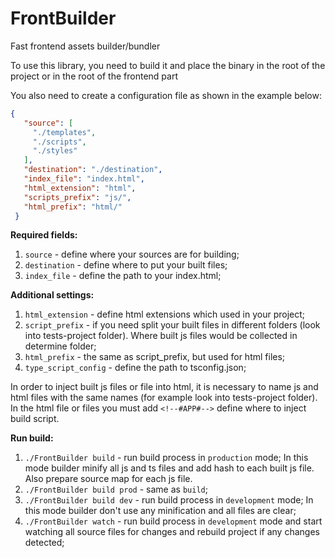 # FrontBuilder
Fast frontend assets builder/bundler

To use this library, you need to build it and place the binary in the 
root of the project or in the root of the frontend part

You also need to create a configuration file as shown in the example below:

```json
{
   "source": [
     "./templates",
     "./scripts",
     "./styles"
   ],
   "destination": "./destination",
   "index_file": "index.html",
   "html_extension": "html",
   "scripts_prefix": "js/",
   "html_prefix": "html/"
 }
```

**Required fields:**
1. `source` - define where your sources are for building;
2. `destination` - define where to put your built files;
3. `index_file` - define the path to your index.html;

**Additional settings:**
1. `html_extension` - define html extensions which used in your project;
2. `script_prefix` - if you need split your built files in different folders (look into tests-project folder). 
Where built js files would be collected in determine folder;
3. `html_prefix` - the same as script_prefix, but used for html files; 
4. `type_script_config` - define the path to tsconfig.json;

In order to inject built js files or file into html, 
it is necessary to name js and html files with the same names 
(for example look into tests-project folder).
In the html file or files you must add ```<!--#APP#-->``` 
define where to inject build script.

**Run build:**

1. `./FrontBuilder build` - run build process in `production` mode;
In this mode builder minify all js and ts files and add hash to each built js file.
Also prepare source map for each js file.
2. `./FrontBuilder build prod` - same as `build`;
3. `./FrontBuilder build dev` - run build process in `development` mode;
In this mode builder don't use any minification and all files are clear;
4. `./FrontBuilder watch` - run build process in `development` mode and start  
watching all source files for changes and rebuild project if any changes detected;
